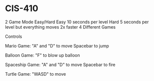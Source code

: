 # CIS-410
2 Game Mode Easy/Hard
Easy 10 seconds per level
Hard 5 seconds per level but everything moves 2x faster
4 Different Games

Controls

Mario Game: "A" and "D" to move Spacebar to jump

Balloon Game: "F" to blow up balloon

Spaceship Game: "A" and "D" to move Spacebar to fire

Turtle Game: "WASD" to move
